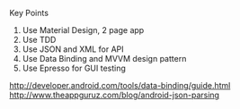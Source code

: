 Key Points
1) Use Material Design, 2 page app
2) Use TDD
3) Use JSON and XML for API
4) Use Data Binding and MVVM design pattern
5) Use Epresso for GUI testing

http://developer.android.com/tools/data-binding/guide.html
http://www.theappguruz.com/blog/android-json-parsing